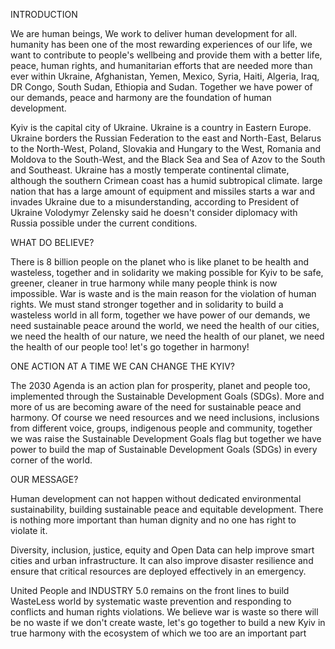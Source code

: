 INTRODUCTION

We are human beings, We work to deliver human development for all. humanity has been one of the most rewarding experiences of our life, we want to contribute to people's wellbeing and provide them with a better life, peace, human rights, and humanitarian efforts that are needed more than ever within Ukraine, Afghanistan, Yemen, Mexico, Syria, Haiti, Algeria, Iraq, DR Congo, South Sudan, Ethiopia and Sudan. Together we have power of our demands, peace and harmony are the foundation of human development.

Kyiv is the capital city of Ukraine. Ukraine is a country in Eastern Europe. Ukraine borders the Russian Federation to the east and North-East, Belarus to the North-West, Poland, Slovakia and Hungary to the West, Romania and Moldova to the South-West, and the Black Sea and Sea of Azov to the South and Southeast. Ukraine has a mostly temperate continental climate, although the southern Crimean coast has a humid subtropical climate. large nation that has a large amount of equipment and missiles starts a war and invades Ukraine due to a misunderstanding, according to President of Ukraine Volodymyr Zelensky said he doesn't consider diplomacy with Russia possible under the current conditions.

WHAT DO BELIEVE?

There is 8 billion people on the planet who is like planet to be health and wasteless, together and in solidarity we making possible for Kyiv to be safe, greener, cleaner in true harmony while many people think is now impossible. War is waste and is the main reason for the violation of human rights. We must stand stronger together and in solidarity to build a wasteless world in all form, together we have power of our demands, we need sustainable peace around the world, we need the health of our cities, we need the health of our nature, we need the health of our planet, we need the health of our people too! let's go together in harmony!

ONE ACTION AT A TIME WE CAN CHANGE THE KYIV?

The 2030 Agenda is an action plan for prosperity, planet and people too, implemented through the Sustainable Development Goals (SDGs). More and more of us are becoming aware of the need for sustainable peace and harmony. Of course we need resources and we need inclusions, inclusions from different voice, groups, indigenous people and community, together we was raise the Sustainable Development Goals flag but together we have power to build the map of Sustainable Development Goals (SDGs) in every corner of the world.

OUR MESSAGE?

Human development can not happen without dedicated environmental sustainability, building sustainable peace and equitable development. There is nothing more important than human dignity and no one has right to violate it. 

Diversity, inclusion, justice, equity and Open Data can help improve smart cities and urban infrastructure. It can also improve disaster resilience and ensure that critical resources are deployed effectively in an emergency. 

United People and INDUSTRY 5.0 remains on the front lines to build WasteLess world by systematic waste prevention and responding to conflicts and human rights violations. We believe war is waste so there will be no waste if we don't create waste, let's go together to build a new Kyiv in true harmony with the ecosystem of which we too are an important part
